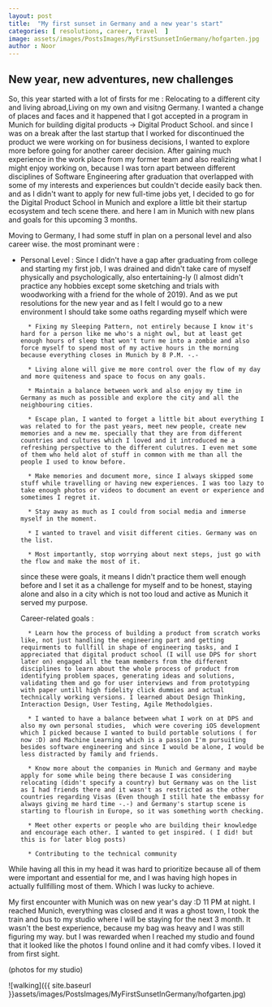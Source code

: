```yaml
---
layout: post
title:  "My first sunset in Germany and a new year's start"
categories: [ resolutions, career, travel  ]
image: assets/images/PostsImages/MyFirstSunsetInGermany/hofgarten.jpg
author : Noor
---
```


## New year, new adventures, new challenges

So, this year started with a lot of firsts for me : Relocating to a different city and living abroad,Living on my own and visitng Germany. I wanted a change of places and faces and it happened that I got accepted in a program in Munich for building digital products -> Digital Product School. and since I was on a break after the last startup that I worked for discontinued the product we were working on for business decisions, I wanted to explore more before going for another career decision. After gaining much experience in the work place from my former team and also realizing  what I might enjoy working on, because I was torn apart between different disciplines of Software Engineering after graduation that overlapped with some of my interests and experiences but couldn't decide easily back then. and as I didn't want to apply for new full-time jobs yet, I decided to go for the Digital Product School in Munich and explore a little bit their startup ecosystem and tech scene there. and here I am in Munich with new plans and goals for this upcoming 3 months.


Moving to Germany, I had some stuff in plan on a personal level and also career wise. the most prominant were : 

* Personal Level : 
    Since I didn't have a gap after graduating from college and starting my first job, I was drained and didn't take care of myself physically and psychologically, also entertaining-ly (I almost didn't practice any hobbies except some sketching and trials with woodworking with a friend for the whole of 2019). And as we put resolutions for the new year and as I felt I would go to a new environment I should take some oaths regarding myself which were 

        * Fixing my Sleeping Pattern, not entirely because I know it's hard for a person like me who's a night owl, but at least get enough hours of sleep that won't turn me into a zombie and also force myself to spend most of my active hours in the morning because everything closes in Munich by 8 P.M. -.-

        * Living alone will give me more control over the flow of my day and more quiteness and space to focus on any goals.

        * Maintain a balance between work and also enjoy my time in Germany as much as possible and explore the city and all the neighbouring cities.

        * Escape plan, I wanted to forget a little bit about everything I was related to for the past years, meet new people, create new memories and a new me. specially that they are from different countries and cultures which I loved and it introduced me a refreshing perspective to the different culutres. I even met some of them who held alot of stuff in common with me than all the people I used to know before.

        * Make memories and document more, since I always skipped some stuff while travelling or having new experiences. I was too lazy to take enough photos or videos to document an event or experience and sometimes I regret it.

        * Stay away as much as I could from social media and immerse myself in the moment.

        * I wanted to travel and visit different cities. Germany was on the list.

        * Most importantly, stop worrying about next steps, just go with the flow and make the most of it.
    

    since these were goals, it means I didn't practice them well enough before and I set it as a challenge for myself and to be honest, staying alone and also in a city which is not too loud and active as Munich it served my purpose.


    Career-related goals :

        * Learn how the process of building a product from scratch works like, not just handling the engineering part and getting requirments to fullfill in shape of engineering tasks, and I appreciated that digital product school (I will use DPS for short later on) engaged all the team members from the different disciplines to learn about the whole process of product from identifying problem spaces, generating ideas and solutions, validating them and go for user interviews and from prototyping with paper untill high fidelity click dummies and actual technically working versions. I learned about Design Thinking, Interaction Design, User Testing, Agile Methodolgies.

        * I wanted to have a balance between what I work on at DPS and also my own personal studies,  which were covering iOS development which I picked because I wanted to build portable solutions ( for now :D) and Machine Learning which is a passion I'm pursuiting besides software engineering and since I would be alone, I would be less distracted by family and friends.

        * Know more about the companies in Munich and Germany and maybe apply for some while being there because I was considering relocating (didn't specify a country) but Germany was on the list as I had friends there and it wasn't as restricted as the other countries regarding Visas (Even though I still hate the embassy for always giving me hard time -.-) and Germany's startup scene is starting to flourish in Europe, so it was something worth checking.

        * Meet other experts or people who are building their knowledge and encourage each other. I wanted to get inspired. ( I did! but this is for later blog posts)

        * Contributing to the technical community

While having all this in my head it was hard to prioritize because all of them were important and essential for me, and I was having high hopes in actually fullfilling most of them. Which I was lucky to achieve.

My first encounter with Munich was on new year's day :D 11 PM at night. I reached Munich, everything was closed and it was a ghost town, I took the train and bus to my studio where I will be staying for the next 3 month. It wasn't the best experience, because my bag was heavy and I was still figuring my way. but I was rewarded when I reached my studio and found that it looked like the photos I found online and it had comfy vibes. I loved it from first sight.

(photos for my studio)

![walking]({{ site.baseurl }}assets/images/PostsImages/MyFirstSunsetInGermany/hofgarten.jpg)

